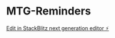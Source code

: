 # MTG-Reminders

[Edit in StackBlitz next generation editor ⚡️](https://stackblitz.com/~/github.com/IgnacioLeivaP/MTG-Reminders)